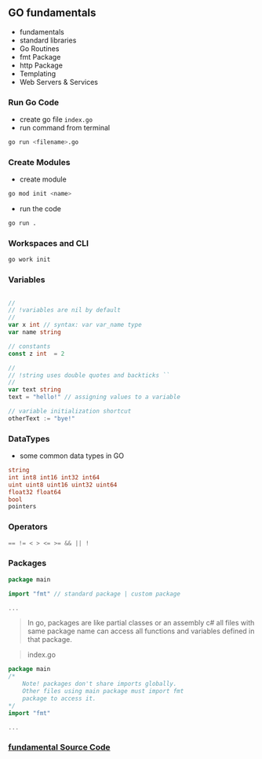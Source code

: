 ## GO fundamentals

- fundamentals
- standard libraries
- Go Routines
- fmt Package
- http Package
- Templating
- Web Servers & Services

### Run Go Code

- create go file `index.go`
- run command from terminal

```bash
go run <filename>.go
```

### Create Modules

- create module
```bash
go mod init <name>
```

- run the code
```bash
go run .
```

### Workspaces and CLI

```bash
go work init
```

### Variables

```go

//
// !variables are nil by default
//
var x int // syntax: var var_name type
var name string

// constants
const z int  = 2

//
// !string uses double quotes and backticks ``
//
var text string 
text = "hello!" // assigning values to a variable

// variable initialization shortcut
otherText := "bye!"

```

### DataTypes

- some common data types in GO
```go
string
int int8 int16 int32 int64 
uint uint8 uint16 uint32 uint64
float32 float64
bool
pointers
```

### Operators

```go
== != < > <= >= && || !
```


### Packages

```go
package main

import "fmt" // standard package | custom package

...
```

> In go, packages are like partial classes or an assembly  c#
> all files with same package name can access all functions and variables defined in that package.

> 

> index.go
```go
package main 
/*
    Note! packages don't share imports globally. 
    Other files using main package must import fmt 
    package to access it.
*/
import "fmt" 

...
```
 
### [fundamental Source Code](https://github.com/Zain-ul-din/go-fundamentals/tree/master/fundamentals)


